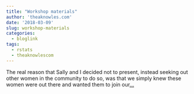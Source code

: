 ```yaml
---
title: "Workshop materials"
author: 'theaknowles.com'
date: '2018-03-09'
slug: workshop-materials
categories:
  - bloglink
tags:
  - rstats
  - theaknowlescom
---
```


The real reason that Sally and I decided not to present, instead seeking out other women in the community to do so, was that we simply knew these women were out there and wanted them to join our[... <i class="fas fa-external-link-alt"></i>](http://theaknowles.com/post/workshop-using-r-markdown-to-generate-summary-reports-and-manuscripts/)

